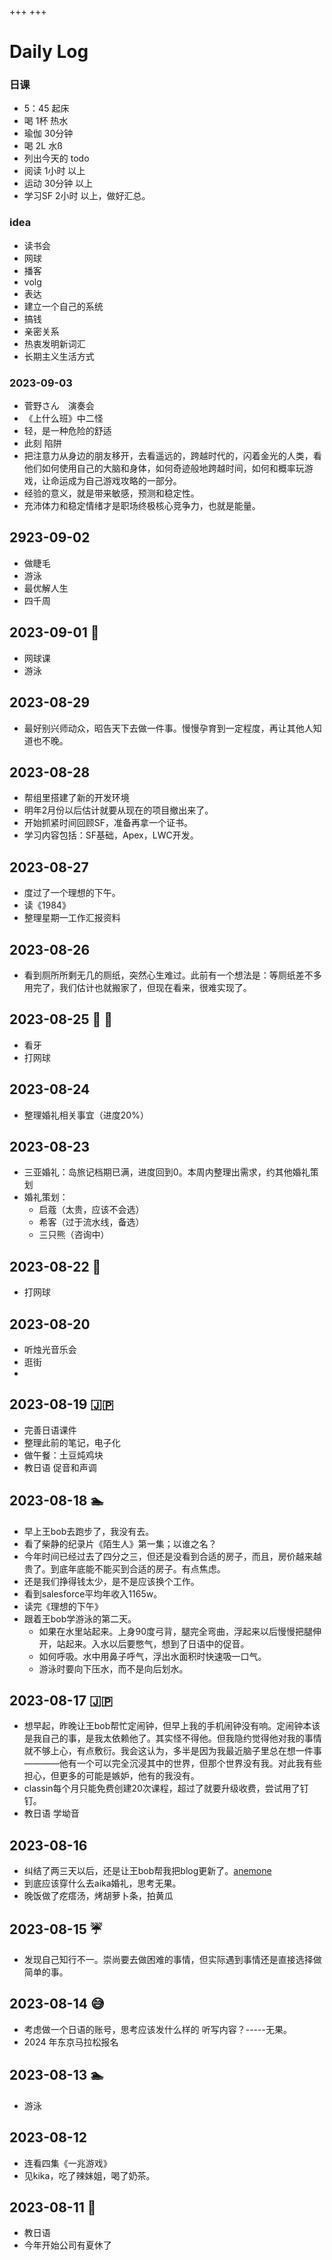 +++
+++
# Daily Log
### 日课
 - 5：45 起床
 - 喝 1杯 热水
 - 瑜伽 30分钟
 - 喝 2L 水ß
 - 列出今天的 todo
 - 阅读 1小时 以上
 - 运动 30分钟 以上
 - 学习SF 2小时 以上，做好汇总。

### idea
- 读书会
- 网球
- 播客
- volg
- 表达
- 建立一个自己的系统
- 搞钱
- 亲密关系
- 热衷发明新词汇
- 长期主义生活方式
### 2023-09-03
- 菅野さん　演奏会
- 《上什么班》中二怪
- 轻，是一种危险的舒适
- 此刻 陷阱
- 把注意力从身边的朋友移开，去看遥远的，跨越时代的，闪着金光的人类，看他们如何使用自己的大脑和身体，如何奇迹般地跨越时间，如何和概率玩游戏，让命运成为自己游戏攻略的一部分。
- 经验的意义，就是带来敏感，预测和稳定性。
- 充沛体力和稳定情绪才是职场终极核心竞争力，也就是能量。
## 2923-09-02 
- 做睫毛
- 游泳
- 最优解人生
- 四千周
## 2023-09-01 🎾
- 网球课
- 游泳
## 2023-08-29
- 最好别兴师动众，昭告天下去做一件事。慢慢孕育到一定程度，再让其他人知道也不晚。
## 2023-08-28
- 帮组里搭建了新的开发环境
- 明年2月份以后估计就要从现在的项目撤出来了。
- 开始抓紧时间回顾SF，准备再拿一个证书。
- 学习内容包括：SF基础，Apex，LWC开发。
## 2023-08-27 
- 度过了一个理想的下午。
- 读《1984》
- 整理星期一工作汇报资料
## 2023-08-26
- 看到厕所所剩无几的厕纸，突然心生难过。此前有一个想法是：等厕纸差不多用完了，我们估计也就搬家了，但现在看来，很难实现了。
## 2023-08-25 🦷 🎾 
- 看牙
- 打网球
## 2023-08-24 
- 整理婚礼相关事宜（进度20%）
## 2023-08-23 
- 三亚婚礼：岛旅记档期已满，进度回到0。本周内整理出需求，约其他婚礼策划
- 婚礼策划：
   - 启蔻（太贵，应该不会选）
   - 希客（过于流水线，备选）
   - 三只熊（咨询中）
## 2023-08-22 🎾 
- 打网球
## 2023-08-20
- 听烛光音乐会
- 逛街
- 
## 2023-08-19 🇯🇵
- 完善日语课件
- 整理此前的笔记，电子化
- 做午餐：土豆炖鸡块
- 教日语 促音和声调
## 2023-08-18 🏊
- 早上王bob去跑步了，我没有去。
- 看了柴静的纪录片《陌生人》第一集；以谁之名？
- 今年时间已经过去了四分之三，但还是没看到合适的房子，而且，房价越来越贵了。到底年底能不能买到合适的房子。有点焦虑。
- 还是我们挣得钱太少，是不是应该换个工作。
- 看到salesforce平均年收入1165w。
- 读完《理想的下午》
- 跟着王bob学游泳的第二天。
  - 如果在水里站起来。上身90度弓背，腿完全弯曲，浮起来以后慢慢把腿伸开，站起来。入水以后要憋气，想到了日语中的促音。
  - 如何呼吸。水中用鼻子呼气，浮出水面积时快速吸一口气。
  - 游泳时要向下压水，而不是向后划水。
## 2023-08-17 🇯🇵
- 想早起，昨晚让王bob帮忙定闹钟，但早上我的手机闹钟没有响。定闹钟本该是我自己的事，是我太依赖他了。其实怪不得他。但我隐约觉得他对我的事情就不够上心，有点敷衍。我会这认为，多半是因为我最近脑子里总在想一件事————他有一个可以完全沉浸其中的世界，但那个世界没有我。对此我有些担心，但更多的可能是嫉妒，他有的我没有。
- classin每个月只能免费创建20次课程，超过了就要升级收费，尝试用了钉钉。
- 教日语 学坳音
## 2023-08-16 
- 纠结了两三天以后，还是让王bob帮我把blog更新了。[anemone](https://www.getzola.org/themes/anemone/)
- 到底应该穿什么去aika婚礼，思考无果。
- 晚饭做了疙瘩汤，烤胡萝卜条，拍黄瓜
## 2023-08-15 ☔️
- 发现自己知行不一。崇尚要去做困难的事情，但实际遇到事情还是直接选择做简单的事。
## 2023-08-14 😅
- 考虑做一个日语的账号，思考应该发什么样的 听写内容？-----无果。
- 2024 年东京马拉松报名
## 2023-08-13 🏊
- 游泳
## 2023-08-12 
- 连看四集《一兆游戏》
- 见kika，吃了辣妹姐，喝了奶茶。
## 2023-08-11 🎾
- 教日语
- 今年开始公司有夏休了

